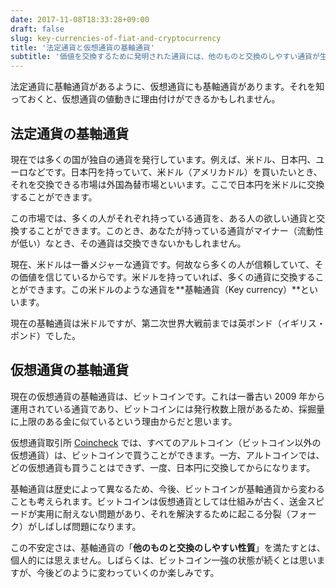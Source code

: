 ```yaml
---
date: 2017-11-08T18:33:28+09:00
draft: false
slug: key-currencies-of-fiat-and-cryptocurrency
title: '法定通貨と仮想通貨の基軸通貨'
subtitle: '価値を交換するために発明された通貨には、他のものと交換のしやすい通貨が生まれます。仮想通貨のそれは何にあたるのでしょうか？'
---
```


法定通貨に基軸通貨があるように、仮想通貨にも基軸通貨があります。それを知っておくと、仮想通貨の値動きに理由付けができるかもしれません。

## 法定通貨の基軸通貨

現在では多くの国が独自の通貨を発行しています。例えば、米ドル、日本円、ユーロなどです。日本円を持っていて、米ドル（アメリカドル）を買いたいとき、それを交換できる市場は外国為替市場といいます。ここで日本円を米ドルに交換することができます。

この市場では、多くの人がそれぞれ持っている通貨を、ある人の欲しい通貨と交換することができます。このとき、あなたが持っている通貨がマイナー（流動性が低い）なとき、その通貨は交換できないかもしれません。

現在、米ドルは一番メジャーな通貨です。何故なら多くの人が信頼していて、その価値を信じているからです。米ドルを持っていれば、多くの通貨に交換することができます。この米ドルのような通貨を**基軸通貨（Key currency）**といいます。

現在の基軸通貨は米ドルですが、第二次世界大戦前までは英ポンド（イギリス・ポンド）でした。

## 仮想通貨の基軸通貨

現在の仮想通貨の基軸通貨は、ビットコインです。これは一番古い 2009 年から運用されている通貨であり、ビットコインには発行枚数上限があるため、採掘量に上限のある金に似ているという理由からだと思います。

仮想通貨取引所 [Coincheck](https://coincheck.com/?c=h_3cAbRPgrw) では、すべてのアルトコイン（ビットコイン以外の仮想通貨）は、ビットコインで買うことができます。一方、アルトコインでは、どの仮想通貨も買うことはできず、一度、日本円に交換してからになります。

基軸通貨は歴史によって異なるため、今後、ビットコインが基軸通貨から変わることも考えられます。ビットコインは仮想通貨としては仕組みが古く、送金スピードが実用に耐えない問題があり、それを解決するために起こる分裂（フォーク）がしばしば問題になります。

この不安定さは、基軸通貨の「**他のものと交換のしやすい性質**」を満たすとは、個人的には思えません。しばらくは、ビットコイン一強の状態が続くとは思いますが、今後どのように変わっていくのか楽しみです。

